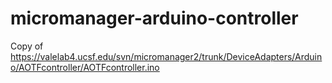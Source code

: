# micromanager-arduino-controller

Copy of https://valelab4.ucsf.edu/svn/micromanager2/trunk/DeviceAdapters/Arduino/AOTFcontroller/AOTFcontroller.ino
